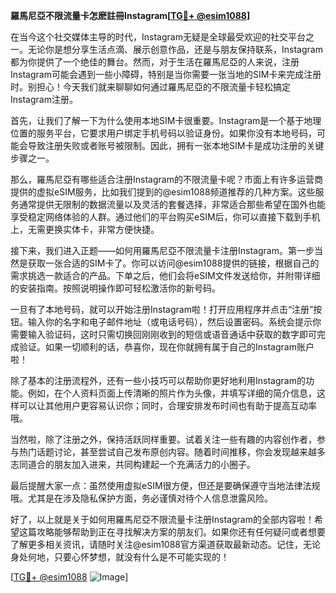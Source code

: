 **羅馬尼亞不限流量卡怎麽註冊Instagram[[TG💪+ @esim1088](https://t.me/s/esim1088)]**

在当今这个社交媒体主导的时代，Instagram无疑是全球最受欢迎的社交平台之一。无论你是想分享生活点滴、展示创意作品，还是与朋友保持联系，Instagram都为你提供了一个绝佳的舞台。然而，对于生活在羅馬尼亞的人来说，注册Instagram可能会遇到一些小障碍，特别是当你需要一张当地的SIM卡来完成注册时。别担心！今天我们就来聊聊如何通过羅馬尼亞的不限流量卡轻松搞定Instagram注册。

首先，让我们了解一下为什么使用本地SIM卡很重要。Instagram是一个基于地理位置的服务平台，它要求用户绑定手机号码以验证身份。如果你没有本地号码，可能会导致注册失败或者账号被限制。因此，拥有一张本地SIM卡是成功注册的关键步骤之一。

那么，羅馬尼亞有哪些适合注册Instagram的不限流量卡呢？市面上有许多运营商提供的虚拟eSIM服务，比如我们提到的@esim1088频道推荐的几种方案。这些服务通常提供无限制的数据流量以及灵活的套餐选择，非常适合那些希望在国外也能享受稳定网络体验的人群。通过他们的平台购买eSIM后，你可以直接下载到手机上，无需更换实体卡，非常方便快捷。

接下来，我们进入正题——如何用羅馬尼亞不限流量卡注册Instagram。第一步当然是获取一张合适的SIM卡了。你可以访问@esim1088提供的链接，根据自己的需求挑选一款适合的产品。下单之后，他们会将eSIM文件发送给你，并附带详细的安装指南。按照说明操作即可轻松激活你的新号码。

一旦有了本地号码，就可以开始注册Instagram啦！打开应用程序并点击“注册”按钮。输入你的名字和电子邮件地址（或电话号码），然后设置密码。系统会提示你需要输入验证码，这时只需切换回刚刚收到的短信或语音通话中获取的数字即可完成验证。如果一切顺利的话，恭喜你，现在你就拥有属于自己的Instagram账户啦！

除了基本的注册流程外，还有一些小技巧可以帮助你更好地利用Instagram的功能。例如，在个人资料页面上传清晰的照片作为头像，并填写详细的简介信息，这样可以让其他用户更容易认识你；同时，合理安排发布时间也有助于提高互动率哦。

当然啦，除了注册之外，保持活跃同样重要。试着关注一些有趣的内容创作者，参与热门话题讨论，甚至尝试自己发布原创内容。随着时间推移，你会发现越来越多志同道合的朋友加入进来，共同构建起一个充满活力的小圈子。

最后提醒大家一点：虽然使用虚拟eSIM很方便，但还是要确保遵守当地法律法规哦。尤其是在涉及隐私保护方面，务必谨慎对待个人信息泄露风险。

好了，以上就是关于如何用羅馬尼亞不限流量卡注册Instagram的全部内容啦！希望这篇攻略能够帮助到正在寻找解决方案的朋友们。如果你还有任何疑问或者想要了解更多相关资讯，请随时关注@esim1088官方渠道获取最新动态。记住，无论身处何地，只要心怀梦想，就没有什么是不可能实现的！

[[TG💪+ @esim1088](https://t.me/s/esim1088) ![Image](https://i.postimg.cc/4NQfJmqS/Snipaste-2025-05-13-00-14-12.png)]